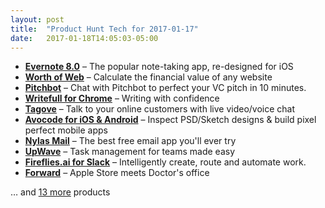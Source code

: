 ```yaml
---
layout: post
title:  "Product Hunt Tech for 2017-01-17"
date:   2017-01-18T14:05:03-05:00
---
```


* **[Evernote 8.0](https://www.producthunt.com/posts/evernote-8-0?utm_campaign=producthunt-api&utm_medium=api&utm_source=Application%3A+Daily+Digest+RSS+%28ID%3A+3202%29)** – The popular note-taking app, re-designed for iOS
* **[Worth of Web](https://www.producthunt.com/posts/worth-of-web?utm_campaign=producthunt-api&utm_medium=api&utm_source=Application%3A+Daily+Digest+RSS+%28ID%3A+3202%29)** – Calculate the financial value of any website
* **[Pitchbot](https://www.producthunt.com/posts/pitchbot-2?utm_campaign=producthunt-api&utm_medium=api&utm_source=Application%3A+Daily+Digest+RSS+%28ID%3A+3202%29)** – Chat with Pitchbot to perfect your VC pitch in 10 minutes.
* **[Writefull for Chrome](https://www.producthunt.com/posts/writefull-for-chrome?utm_campaign=producthunt-api&utm_medium=api&utm_source=Application%3A+Daily+Digest+RSS+%28ID%3A+3202%29)** – Writing with confidence
* **[Tagove](https://www.producthunt.com/posts/tagove-2?utm_campaign=producthunt-api&utm_medium=api&utm_source=Application%3A+Daily+Digest+RSS+%28ID%3A+3202%29)** – Talk to your online customers with live video/voice chat
* **[Avocode for iOS & Android](https://www.producthunt.com/posts/avocode-for-ios-android?utm_campaign=producthunt-api&utm_medium=api&utm_source=Application%3A+Daily+Digest+RSS+%28ID%3A+3202%29)** – Inspect PSD/Sketch designs & build pixel perfect mobile apps
* **[Nylas Mail](https://www.producthunt.com/posts/nylas-mail?utm_campaign=producthunt-api&utm_medium=api&utm_source=Application%3A+Daily+Digest+RSS+%28ID%3A+3202%29)** – The best free email app you'll ever try
* **[UpWave](https://www.producthunt.com/posts/upwave?utm_campaign=producthunt-api&utm_medium=api&utm_source=Application%3A+Daily+Digest+RSS+%28ID%3A+3202%29)** – Task management for teams made easy
* **[Fireflies.ai for Slack](https://www.producthunt.com/posts/fireflies-ai-for-slack?utm_campaign=producthunt-api&utm_medium=api&utm_source=Application%3A+Daily+Digest+RSS+%28ID%3A+3202%29)** – Intelligently create, route and automate work.
* **[Forward](https://www.producthunt.com/posts/forward-4?utm_campaign=producthunt-api&utm_medium=api&utm_source=Application%3A+Daily+Digest+RSS+%28ID%3A+3202%29)** – Apple Store meets Doctor's office

… and [13 more](https://www.producthunt.com/tech) products